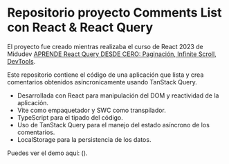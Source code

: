 # Repositorio proyecto Comments List con React & React Query

El proyecto fue creado mientras realizaba el curso de React 2023 de Midudev [APRENDE React Query DESDE CERO: Paginación, Infinite Scroll, DevTools](https://www.youtube.com/@midulive).

Este repositorio contiene el código de una aplicación que lista y crea comentarios obtenidos asíncronicamente usando TanStack Query.

- Desarrollada con React para manipulación del DOM y reactividad de la aplicación.
- Vite como empaquetador y SWC como transpilador.
- TypeScript para el tipado del código.
- Uso de TanStack Query para el manejo del estado asíncrono de los comentarios.
- LocalStorage para la persistencia de los datos.

Puedes ver el demo aquí: ().
